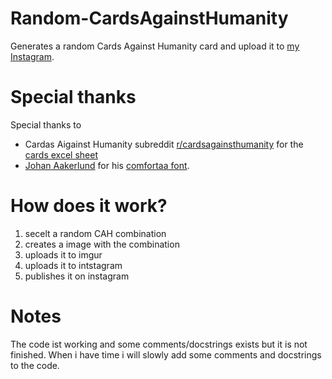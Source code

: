# Random-CardsAgainstHumanity
Generates a random Cards Against Humanity card and upload it to [my Instagram](https://www.instagram.com/rekkep/).

# Special thanks
Special thanks to
- Cardas Aigainst Humanity subreddit [r/cardsagainsthumanity](https://www.reddit.com/r/cardsagainsthumanity/) for the [cards excel sheet](https://docs.google.com/spreadsheets/d/1lsy7lIwBe-DWOi2PALZPf5DgXHx9MEvKfRw1GaWQkzg/edit#gid=13)
- [Johan Aakerlund](https://www.dafont.com/johan-aakerlund.d1995) for his [comfortaa font](https://www.dafont.com/comfortaa.font).

# How does it work?
1. secelt a random CAH combination
2. creates a image with the combination
3. uploads it to imgur
4. uploads it to intstagram
5. publishes it on instagram

# Notes
The code ist working and some comments/docstrings exists but it is not finished.
When i have time i will slowly add some comments and docstrings to the code.
